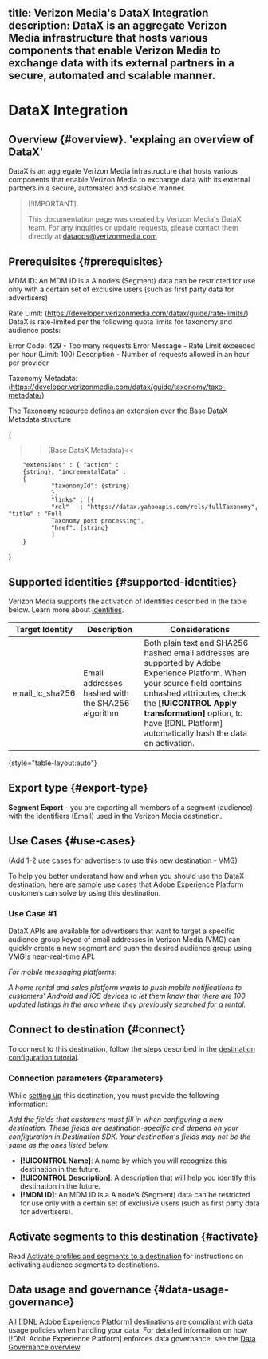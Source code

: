 
title: Verizon Media's DataX Integration
description: DataX is an aggregate Verizon Media infrastructure that hosts various components that enable Verizon Media to exchange data with its external partners in a secure, automated and scalable manner.
---

# DataX Integration

## Overview {#overview}. 'explaing an overview of DataX'

DataX is an aggregate Verizon Media infrastructure that hosts various components that enable Verizon Media to exchange data with its external partners in a secure, automated and scalable manner.


>[!IMPORTANT]. 
>
>This documentation page was created by Verizon Media's DataX team. For any inquiries or update requests, please contact them directly at dataops@verizonmedia.com

## Prerequisites {#prerequisites}

MDM ID:
An MDM ID is a A node’s (Segment) data can be restricted for use only with a certain set of exclusive users (such as first party data for advertisers)

Rate Limit: (https://developer.verizonmedia.com/datax/guide/rate-limits/)
DataX is rate-limited per the following quota limits for taxonomy and audience posts:

Error Code: 429 -  Too many requests
Error Message - Rate Limit exceeded per hour (Limit: 100)
Description - Number of requests allowed in an hour per provider

Taxonomy Metadata: (https://developer.verizonmedia.com/datax/guide/taxonomy/taxo-metadata/)

The Taxonomy resource defines an extension over the Base DataX Metadata structure

{

  >>(Base DataX Metadata)<<

        "extensions" : { "action" :
        {string}, "incrementalData" :
        {
                "taxonomyId": {string}
                },
                "links" : [{
                "rel"   : "https://datax.yahooapis.com/rels/fullTaxonomy", "title" : "Full
                Taxonomy post processing",
                "href": {string}
                ]
        }
}


## Supported identities {#supported-identities}




Verizon Media supports the activation of identities described in the table below. Learn more about [identities](https://experienceleague.adobe.com/docs/experience-platform/identity/namespaces.html?lang=en#getting-started).

|Target Identity|Description|Considerations|
|---|---|---|
|email_lc_sha256|Email addresses hashed with the SHA256 algorithm|Both plain text and SHA256 hashed email addresses are supported by Adobe Experience Platform. When your source field contains unhashed attributes, check the **[!UICONTROL Apply transformation]** option, to have [!DNL Platform] automatically hash the data on activation.|

{style="table-layout:auto"}

## Export type {#export-type}

**Segment Export** - you are exporting all members of a segment (audience) with the identifiers (Email) used in the Verizon Media destination.

## Use Cases {#use-cases}
(Add 1-2 use cases for advertisers to use this new destination - VMG)

To help you better understand how and when you should use the DataX destination, here are sample use cases that Adobe Experience Platform customers can solve by using this destination.


### Use Case #1

DataX APIs are available for advertisers that want to target a specific audience group keyed of email addresses in Verizon Media (VMG) can quickly create a new segment and push the desired audience group using VMG's near-real-time API.

*For mobile messaging platforms:*

*A home rental and sales platform wants to push mobile notifications to customers' Android and iOS devices to let them know that there are 100 updated listings in the area where they previously searched for a rental.*

## Connect to destination {#connect}

To connect to this destination, follow the steps described in the [destination configuration tutorial](../../ui/connect-destination.md).

### Connection parameters {#parameters}

While [setting up](../../ui/connect-destination.md) this destination, you must provide the following information:

*Add the fields that customers must fill in when configuring a new destination. These fields are destination-specific and depend on your configuration in Destination SDK. Your destination's fields may not be the same as the ones listed below.*

*  **[!UICONTROL Name]**: A name by which you will recognize this destination in the future.
*  **[!UICONTROL Description]**: A description that will help you identify this destination in the future.
*  **[!MDM ID]**: An MDM ID is a A node’s (Segment) data can be restricted for use only with a certain set of exclusive users (such as first party data for advertisers).

## Activate segments to this destination {#activate}

Read [Activate profiles and segments to a destination](../../ui/activate-destinations.md) for instructions on activating audience segments to destinations.



## Data usage and governance {#data-usage-governance}

All [!DNL Adobe Experience Platform] destinations are compliant with data usage policies when handling your data. For detailed information on how [!DNL Adobe Experience Platform] enforces data governance, see the [Data Governance overview](https://experienceleague.adobe.com/docs/experience-platform/data-governance/home.html).
